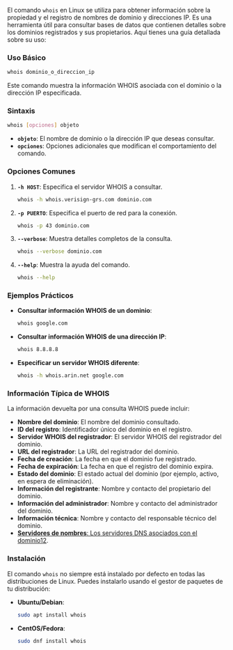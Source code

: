 El comando `whois` en Linux se utiliza para obtener información sobre la propiedad y el registro de nombres de dominio y direcciones IP. Es una herramienta útil para consultar bases de datos que contienen detalles sobre los dominios registrados y sus propietarios. Aquí tienes una guía detallada sobre su uso:

### **Uso Básico**

```bash
whois dominio_o_direccion_ip
```

Este comando muestra la información WHOIS asociada con el dominio o la dirección IP especificada.

### **Sintaxis**

```bash
whois [opciones] objeto
```

- **`objeto`**: El nombre de dominio o la dirección IP que deseas consultar.
- **`opciones`**: Opciones adicionales que modifican el comportamiento del comando.

### **Opciones Comunes**

1. **`-h HOST`**: Especifica el servidor WHOIS a consultar.
    
    ```bash
    whois -h whois.verisign-grs.com dominio.com
    ```
    
2. **`-p PUERTO`**: Especifica el puerto de red para la conexión.
    
    ```bash
    whois -p 43 dominio.com
    ```
    
3. **`--verbose`**: Muestra detalles completos de la consulta.
    
    ```bash
    whois --verbose dominio.com
    ```
    
4. **`--help`**: Muestra la ayuda del comando.
    
    ```bash
    whois --help
    ```
    

### **Ejemplos Prácticos**

- **Consultar información WHOIS de un dominio**:
    
    ```bash
    whois google.com
    ```
    
- **Consultar información WHOIS de una dirección IP**:
    
    ```bash
    whois 8.8.8.8
    ```
    
- **Especificar un servidor WHOIS diferente**:
    
    ```bash
    whois -h whois.arin.net google.com
    ```
    

### **Información Típica de WHOIS**

La información devuelta por una consulta WHOIS puede incluir:

- **Nombre del dominio**: El nombre del dominio consultado.
- **ID del registro**: Identificador único del dominio en el registro.
- **Servidor WHOIS del registrador**: El servidor WHOIS del registrador del dominio.
- **URL del registrador**: La URL del registrador del dominio.
- **Fecha de creación**: La fecha en que el dominio fue registrado.
- **Fecha de expiración**: La fecha en que el registro del dominio expira.
- **Estado del dominio**: El estado actual del dominio (por ejemplo, activo, en espera de eliminación).
- **Información del registrante**: Nombre y contacto del propietario del dominio.
- **Información del administrador**: Nombre y contacto del administrador del dominio.
- **Información técnica**: Nombre y contacto del responsable técnico del dominio.
- [**Servidores de nombres**: Los servidores DNS asociados con el dominio](https://www.howtogeek.com/680086/how-to-use-the-whois-command-on-linux/)[1](https://www.howtogeek.com/680086/how-to-use-the-whois-command-on-linux/)[2](https://www.solvetic.com/tutoriales/article/8799-como-utilizar-comando-whois-linux-para-que-sirve-usar-e-instalar/).

### **Instalación**

El comando `whois` no siempre está instalado por defecto en todas las distribuciones de Linux. Puedes instalarlo usando el gestor de paquetes de tu distribución:

- **Ubuntu/Debian**:
    
    ```bash
    sudo apt install whois
    ```
    
- **CentOS/Fedora**:
    
    ```bash
    sudo dnf install whois
    ```